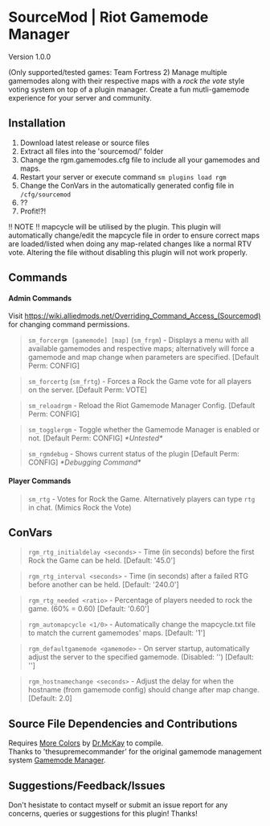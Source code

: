 # SourceMod | Riot Gamemode Manager
Version 1.0.0

(Only supported/tested games: Team Fortress 2)
Manage multiple gamemodes along with their respective maps with a _rock the vote_ style voting system on top of a plugin manager. Create a fun mutli-gamemode experience for your server and community.

## Installation
1. Download latest release or source files
2. Extract all files into the 'sourcemod/' folder
3. Change the rgm.gamemodes.cfg file to include all your gamemodes and maps.
4. Restart your server or execute command `sm plugins load rgm`
5. Change the ConVars in the automatically generated config file in `/cfg/sourcemod`
6. ??
7. Profit!?!

!! NOTE !! mapcycle will be utilised by the plugin. This plugin will automatically change/edit the mapcycle file in order to ensure correct maps are loaded/listed when doing any map-related changes like a normal RTV vote. Altering the file without disabling this plugin will not work properly.

## Commands
#### Admin Commands
Visit https://wiki.alliedmods.net/Overriding_Command_Access_(Sourcemod) for changing command permissions.
> `sm_forcergm [gamemode] [map]` (`sm_frgm`) - Displays a menu with all available gamemodes and respective maps; alternatively will force a gamemode and map change when parameters are specified. [Default Perm: CONFIG]

> `sm_forcertg` (`sm_frtg`) - Forces a Rock the Game vote for all players on the server. [Default Perm: VOTE]

> `sm_reloadrgm` - Reload the Riot Gamemode Manager Config. [Default Perm: CONFIG]

> `sm_togglergm` - Toggle whether the Gamemode Manager is enabled or not. [Default Perm: CONFIG] _\*Untested\*_

> `sm_rgmdebug` - Shows current status of the plugin [Default Perm: CONFIG] _\*Debugging Command\*_

#### Player Commands
> `sm_rtg` - Votes for Rock the Game. Alternatively players can type `rtg` in chat. (Mimics Rock the Vote)

## ConVars
> `rgm_rtg_initialdelay <seconds>` - Time (in seconds) before the first Rock the Game can be held. [Default: '45.0']

> `rgm_rtg_interval <seconds>` - Time (in seconds) after a failed RTG before another can be held. [Default: '240.0']

> `rgm_rtg_needed <ratio>` - Percentage of players needed to rock the game. (60% = 0.60) [Default: '0.60']

> `rgm_automapcycle <1/0>` - Automatically change the mapcycle.txt file to match the current gamemodes' maps. [Default: '1']

> `rgm_defaultgamemode <gamemode>` - On server startup, automatically adjust the server to the specified gamemode. (Disabled: '') [Default: '']

> `rgm_hostnamechange <seconds>` - Adjust the delay for when the hostname (from gamemode config) should change after map change. [Default: 2.0]

## Source File Dependencies and Contributions
Requires [More Colors](https://forums.alliedmods.net/showthread.php?t=185016) by [Dr.McKay](https://www.doctormckay.com/) to compile.  
Thanks to 'thesupremecommander' for the original gamemode management system [Gamemode Manager](https://forums.alliedmods.net/showthread.php?p=2039152).

## Suggestions/Feedback/Issues

Don't hesistate to contact myself or submit an issue report for any concerns, queries or suggestions for this plugin!
Thanks!


